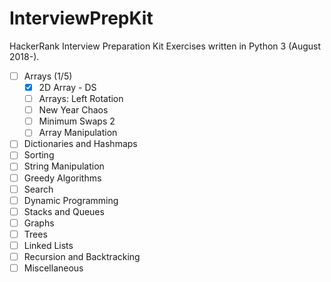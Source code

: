 InterviewPrepKit
================
HackerRank Interview Preparation Kit Exercises written in Python 3 (August 2018-).

- [ ] Arrays (1/5)
  - [x] 2D Array - DS
  - [ ] Arrays: Left Rotation
  - [ ] New Year Chaos
  - [ ] Minimum Swaps 2
  - [ ] Array Manipulation
- [ ] Dictionaries and Hashmaps
- [ ] Sorting
- [ ] String Manipulation
- [ ] Greedy Algorithms
- [ ] Search
- [ ] Dynamic Programming
- [ ] Stacks and Queues
- [ ] Graphs
- [ ] Trees
- [ ] Linked Lists
- [ ] Recursion and Backtracking
- [ ] Miscellaneous
